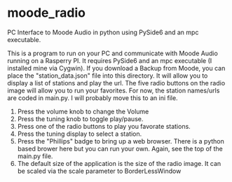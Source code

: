 # moode_radio
PC Interface to Moode Audio in python using PySide6 and an mpc executable.

This is a program to run on your PC and communicate with Moode Audio running on a Rasperry PI.
It requires PySide6 and an mpc executable (I installed mine via Cygwin).
If you download a Backup from Moode, you can place the "station_data.json" file into this
directory.  It will allow you to display a list of stations and play the url.  The
five radio buttons on the radio image will allow you to run your favorites.  For now, 
the station names/urls are coded in main.py.  I will probably move this to an ini file.

1. Press the volume knob to change the Volume
2. Press the tuning knob to toggle play/pause.
3. Press one of the radio buttons to play you favorate stations.
4. Press the tuning display to select a station.
5. Press the "Phillips" badge to bring up a web browser.  There is a python based brower here
   but you can run your own.  Again, see the top of the main.py file.
6. The default size of the application is the size of the radio image. It
   can be scaled via the scale parameter to BorderLessWindow
   
